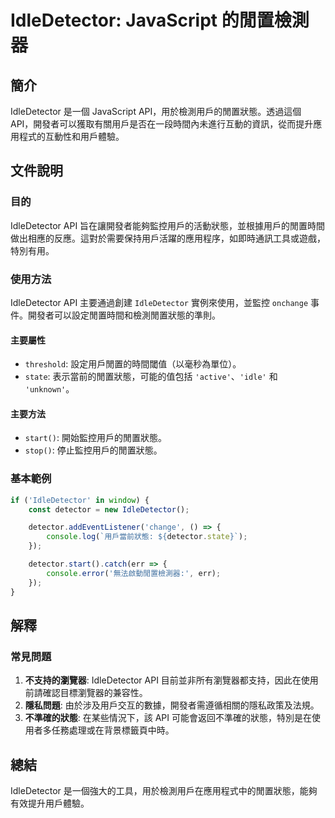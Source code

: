 <!--
Meta Description: # IdleDetector: JavaScript 的閒置檢測器 ## 簡介 IdleDetector 是一個 JavaScript API，用於檢測用戶的閒置狀態。透過這個 API，開發者可以獲取有關用戶是否在一段時間內未進行互動的資訊，從而提升應用程式的互動性和用戶體驗。 ## 文件說明 ##...
Meta Keywords: idledetector, api, detector, javascript, state
-->

# IdleDetector: JavaScript 的閒置檢測器

## 簡介
IdleDetector 是一個 JavaScript API，用於檢測用戶的閒置狀態。透過這個 API，開發者可以獲取有關用戶是否在一段時間內未進行互動的資訊，從而提升應用程式的互動性和用戶體驗。

## 文件說明

### 目的
IdleDetector API 旨在讓開發者能夠監控用戶的活動狀態，並根據用戶的閒置時間做出相應的反應。這對於需要保持用戶活躍的應用程序，如即時通訊工具或遊戲，特別有用。

### 使用方法
IdleDetector API 主要通過創建 `IdleDetector` 實例來使用，並監控 `onchange` 事件。開發者可以設定閒置時間和檢測閒置狀態的準則。

#### 主要屬性
- `threshold`: 設定用戶閒置的時間閾值（以毫秒為單位）。
- `state`: 表示當前的閒置狀態，可能的值包括 `'active'`、`'idle'` 和 `'unknown'`。

#### 主要方法
- `start()`: 開始監控用戶的閒置狀態。
- `stop()`: 停止監控用戶的閒置狀態。
  
### 基本範例
```javascript
if ('IdleDetector' in window) {
    const detector = new IdleDetector();

    detector.addEventListener('change', () => {
        console.log(`用戶當前狀態: ${detector.state}`);
    });

    detector.start().catch(err => {
        console.error('無法啟動閒置檢測器:', err);
    });
}
```

## 解釋
### 常見問題
1. **不支持的瀏覽器**: IdleDetector API 目前並非所有瀏覽器都支持，因此在使用前請確認目標瀏覽器的兼容性。
2. **隱私問題**: 由於涉及用戶交互的數據，開發者需遵循相關的隱私政策及法規。
3. **不準確的狀態**: 在某些情況下，該 API 可能會返回不準確的狀態，特別是在使用者多任務處理或在背景標籤頁中時。

## 總結
IdleDetector 是一個強大的工具，用於檢測用戶在應用程式中的閒置狀態，能夠有效提升用戶體驗。